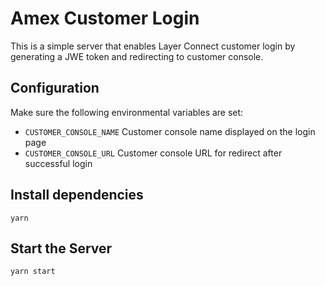 # Amex Customer Login

This is a simple server that enables Layer Connect customer login by generating a JWE token and redirecting to customer console.

## Configuration

Make sure the following environmental variables are set:
- `CUSTOMER_CONSOLE_NAME` Customer console name displayed on the login page
- `CUSTOMER_CONSOLE_URL` Customer console URL for redirect after successful login

## Install dependencies

    yarn

## Start the Server

    yarn start
